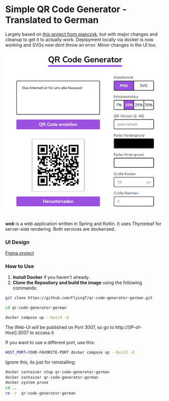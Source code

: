# Simple QR Code Generator - Translated to German

Largely based on [this project from pjanczyk](https://github.com/pjanczyk/qr-code-generator), but with major changes and cleanup to get it to actually work.
Deployment locally via docker is now working and SVGs now dont throw an error. Minor changes in the UI too.

<img src="docs/screenshot.png" width="600"/>

_**web**_ is a web application written in Spring and Kotlin. It uses Thymeleaf for server-side rendering.
Both services are dockerized.

### UI Design

[Figma project](https://www.figma.com/file/m0zkjHTBtYOHYB327GsUou/QR_Code_Generator?node-id=0%3A1)

### How to Use

1. **Install Docker** if you haven't already.
2. **Clone the Repository and build the image** using the following commands:

```bash
git clone https://github.com/FlyingT/qr-code-generator-german.git
```
```bash
cd qr-code-generator-german
```
```bash
docker compose up --build -d
```
The Web-UI will be published on Port 3007, so go to http://[IP-of-Host]:3007 to access it

If you want to use a different port, use this:
```bash
HOST_PORT=YOUR-FAVORITE-PORT docker compose up --build -d
```

Ignore this, its just for reinstalling:
```bash
docker container stop qr-code-generator-german
docker container qr-code-generator-german
docker system prune
cd ..
rm -r  qr-code-generator-german
```
